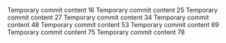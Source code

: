 Temporary commit content 16
Temporary commit content 25
Temporary commit content 27
Temporary commit content 34
Temporary commit content 48
Temporary commit content 53
Temporary commit content 69
Temporary commit content 75
Temporary commit content 78
